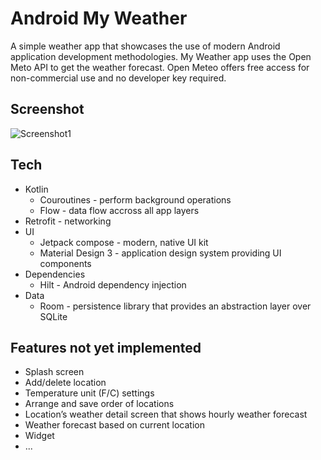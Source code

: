# Android My Weather
A simple weather app that showcases the use of modern Android application development methodologies. My Weather app uses the Open Meto API to get the weather forecast. Open Meteo offers free access for non-commercial use and no developer key required.

## Screenshot
![Screenshot1](https://github.com/singkong5/my-weather/assets/143241395/48b7c5dd-3183-469f-a7ff-87d20dd8e5fe)

## Tech
* Kotlin
  - Couroutines - perform background operations
  - Flow - data flow accross all app layers
* Retrofit - networking
* UI
  - Jetpack compose - modern, native UI kit
  - Material Design 3 - application design system providing UI components
* Dependencies
  - Hilt - Android dependency injection
* Data
  - Room - persistence library that provides an abstraction layer over SQLite

## Features not yet implemented
* Splash screen 
* Add/delete location
* Temperature unit (F/C) settings
* Arrange and save order of locations
* Location’s weather detail screen that shows hourly weather forecast
* Weather forecast based on current location
* Widget
* ...
